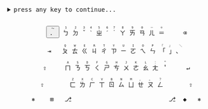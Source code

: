 <details>
<summary style="content: ''">
<samp>
press any key to continue...
<br/>
<br/>
<kbd>
<p align="center">
<button><kbd><ruby>．<rt>～</rt></ruby></kbd></button>
<kbd><ruby>ㄅ<rt>1</rt></ruby></kbd>
<kbd><ruby>ㄉ<rt>2</rt></ruby></kbd>
<kbd><ruby>ˇ<rt>&hairsp;3&hairsp;</rt></ruby></kbd>
<kbd><ruby>ˋ<rt>&hairsp;4&hairsp;</rt></ruby></kbd>
<kbd><ruby>ㄓ<rt>5</rt></ruby></kbd>
<kbd><ruby>ˊ<rt>&hairsp;6&hairsp;</rt></ruby></kbd>
<kbd><ruby>˙<rt>&hairsp;7&hairsp;</rt></ruby></kbd>
<kbd><ruby>ㄚ<rt>8</rt></ruby></kbd>
<kbd><ruby>ㄞ<rt>9</rt></ruby></kbd>
<kbd><ruby>ㄢ<rt>0</rt></ruby></kbd>
<kbd><ruby>ㄦ<rt>－</rt></ruby></kbd>
<kbd><ruby>＝<rt>＋</rt></ruby></kbd>
<kbd><ruby>&nbsp;&nbsp;&nbsp;&nbsp;⌫<rt> </rt></ruby></kbd>
</p>
<p align="center">
<kbd><ruby>⇥&nbsp;&nbsp;<rt></rt></ruby></kbd>
<kbd><ruby>ㄆ<rt>Q</rt></ruby></kbd>
<kbd><ruby>ㄊ<rt>W</rt></ruby></kbd>
<kbd><ruby>ㄍ<rt>E</rt></ruby></kbd>
<kbd><ruby>ㄐ<rt>R</rt></ruby></kbd>
<kbd><ruby>ㄔ<rt>T</rt></ruby></kbd>
<kbd><ruby>ㄗ<rt>Y</rt></ruby></kbd>
<kbd><ruby>ㄧ<rt>U</rt></ruby></kbd>
<kbd><ruby>ㄛ<rt>I</rt></ruby></kbd>
<kbd><ruby>ㄟ<rt>O</rt></ruby></kbd>
<kbd><ruby>ㄣ<rt>P</rt></ruby></kbd>
<kbd><ruby>「<rt>『</rt></ruby></kbd>
<kbd><ruby>」<rt>』</rt></ruby></kbd>
<kbd><ruby>、&nbsp;<rt>＼ </rt></ruby></kbd>
</p>
<p align="center">
<kbd><ruby>⇪&nbsp;&nbsp;&nbsp;&nbsp;<rt></rt></ruby></kbd>
<kbd><ruby>ㄇ<rt>A</rt></ruby></kbd>
<kbd><ruby>ㄋ<rt>S</rt></ruby></kbd>
<kbd><ruby>ㄎ<rt>D</rt></ruby></kbd>
<kbd><ruby>ㄑ<rt>F</rt></ruby></kbd>
<kbd><ruby>ㄕ<rt>G</rt></ruby></kbd>
<kbd><ruby>ㄘ<rt>H</rt></ruby></kbd>
<kbd><ruby>ㄨ<rt>J</rt></ruby></kbd>
<kbd><ruby>ㄜ<rt>K</rt></ruby></kbd>
<kbd><ruby>ㄠ<rt>L</rt></ruby></kbd>
<kbd><ruby>ㄤ<rt>：</rt></ruby></kbd>
<kbd><ruby>＇<rt>＂</rt></ruby></kbd>
<kbd><ruby>&nbsp;&nbsp;&nbsp;&nbsp;↵<rt></rt></ruby></kbd>
</p>
<p align="center">
<kbd><ruby>⇧&nbsp;&nbsp;&nbsp;&nbsp;&nbsp;&nbsp;<rt></rt></ruby></kbd>
<kbd><ruby>ㄈ<rt>Z</rt></ruby></kbd>
<kbd><ruby>ㄌ<rt>X</rt></ruby></kbd>
<kbd><ruby>ㄏ<rt>C</rt></ruby></kbd>
<kbd><ruby>ㄒ<rt>V</rt></ruby></kbd>
<kbd><ruby>ㄖ<rt>B</rt></ruby></kbd>
<kbd><ruby>ㄙ<rt>N</rt></ruby></kbd>
<kbd><ruby>ㄩ<rt>M</rt></ruby></kbd>
<kbd><ruby>ㄝ<rt>，</rt></ruby></kbd>
<kbd><ruby>ㄡ<rt>。</rt></ruby></kbd>
<kbd><ruby>ㄥ<rt>？</rt></ruby></kbd>
<kbd><ruby>&nbsp;&nbsp;&nbsp;&nbsp;&nbsp;&nbsp;⇧<rt></rt></ruby></kbd>
</p>
<div align="center">
<kbd>&nbsp;⎈&nbsp;&nbsp;<ruby><rt></rt></ruby></kbd>
<kbd>&nbsp;⊞&nbsp;<ruby><rt></rt></ruby></kbd>
<kbd>&nbsp;⎇&nbsp;<ruby><rt></rt></ruby></kbd>
<kbd><ruby>　　　　　　　　　　　　　&nbsp;<rt></rt></ruby></kbd>
<kbd>&nbsp;⎇&nbsp;<ruby><rt></rt></ruby></kbd>
<kbd>◆<ruby><rt></rt></ruby></kbd>
<kbd>&nbsp;&nbsp;⎈&nbsp;<ruby><rt></rt></ruby></kbd>
</div>
</kbd>
</samp>
</summary>
<br/>
<samp>▶ logging off... saving your settings... windows is shutting down...</samp>
</details>

<!--
<h1> <img src="https://ionathan.ch/favicon.png" width="30px"/><sup><sub><sup>closure ahead</sup></sub></sup><img src="https://ionathan.ch/favicon.png" width="30px"/> </h1>

```agda
{-# OPTIONS --sized-types #-}
open import Size
open import Data.Empty

data _<_ : Size → Size → Set where
  lt : ∀ s → (r : Size< s) → r < s

data Acc (s : Size) : Set where
  acc : (∀ {r} → r < s → Acc r) → Acc s

false₁ : ⊥
false₁ = ¬wf∞ (wf ∞) where
  wf : ∀ s → Acc s
  wf s = acc (λ {(lt .s r) → wf r})
  ¬wf∞ : Acc ∞ → ⊥
  ¬wf∞ (acc p) = ¬wf∞ (p (lt ∞ ∞))
```

```agda
data _≡_ : Size → Size → Set where
  refl : ∀ {i} → i ≡ i

data Up! : Size → Set where
  huh : ∀ {i} → Up! i
  up! : ∀ {i} → {j : Size< i} → Up! j → Up! i

false₂ : ⊥
false₂ = hup! ∞ refl huh where
  hup! : ∀ i → i ≡ (↑ ∞) → Up! i → ⊥
  hup! .∞ refl u = hup! ∞ refl (up! u)
```

<b>ion·a·thanch</b> [jɑːnəθənt͡ʃ] <i>abbr.</i> <b>ion·chy</b> [jɑːnt͡ʃi] <i>n.</i> The cybrespatial identity of the being known as <b>Jonathan Chan</b>.
-->
